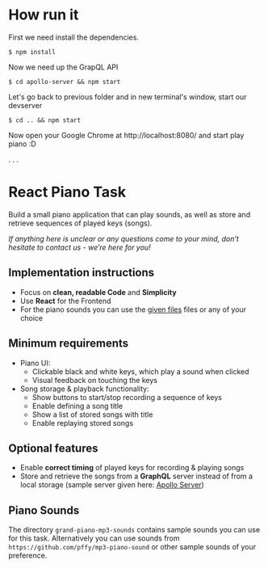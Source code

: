 # How run it

First we need install the dependencies.

```
$ npm install
```

Now we need up the GrapQL API

```
$ cd apollo-server && npm start
```

Let's go back to previous folder and in new terminal's window, start our devserver

```
$ cd .. && npm start
```

Now open your Google Chrome at http://localhost:8080/ and start play piano :D

. . .

# React Piano Task

Build a small piano application that can play sounds, as well as store and retrieve sequences of played keys (songs).

_If anything here is unclear or any questions come to your mind, don’t hesitate to contact us - we’re here for you!_

## Implementation instructions

- Focus on **clean, readable Code** and **Simplicity**
- Use **React** for the Frontend
- For the piano sounds you can use the [given files](#piano-sounds) files or any of your choice

## Minimum requirements

- Piano UI:
  - Clickable black and white keys, which play a sound when clicked
  - Visual feedback on touching the keys
- Song storage & playback functionality:
  - Show buttons to start/stop recording a sequence of keys
  - Enable defining a song title
  - Show a list of stored songs with title
  - Enable replaying stored songs

## Optional features

- Enable **correct timing** of played keys for recording & playing songs
- Store and retrieve the songs from a **GraphQL** server instead of from a local storage (sample server given here: [Apollo Server](apollo-server))

## Piano Sounds

The directory `grand-piano-mp3-sounds` contains sample sounds you can use for this task. Alternatively you can use sounds from `https://github.com/pffy/mp3-piano-sound` or other sample sounds of your preference.
